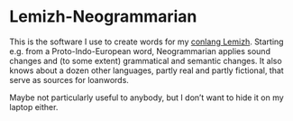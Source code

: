 # Lemizh-Neogrammarian
This is the software I use to create words for my [conlang Lemizh](https://lemizh.conlang.org/). Starting e.g. from a Proto-Indo-European word, Neogrammarian applies sound changes and (to some extent) grammatical and semantic changes. It also knows about a dozen other languages, partly real and partly fictional, that serve as sources for loanwords.

Maybe not particularly useful to anybody, but I don’t want to hide it on my laptop either.
